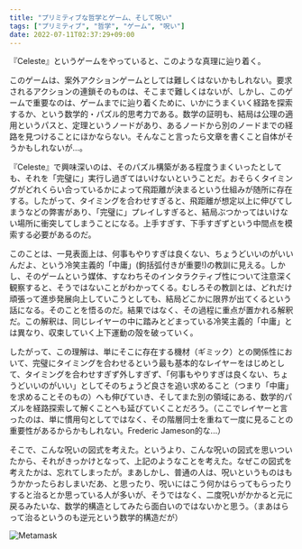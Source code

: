 ```yaml
---
title: "プリミティブな哲学とゲーム、そして呪い"
tags: ["プリミティブ", "哲学", "ゲーム", "呪い"]
date: 2022-07-11T02:37:29+09:00
---
```


『Celeste』というゲームをやっていると、このような真理に辿り着く。

このゲームは、案外アクションゲームとしては難しくはないかもしれない。要求されるアクションの連鎖そのものは、そこまで難しくはないが、しかし、このゲームで重要なのは、ゲームまでに辿り着くために、いかにうまくいく経路を探索するか、という数学的・パズル的思考力である。数学の証明も、結局は公理の適用というパスと、定理というノードがあり、あるノードから別のノードまでの経路を見つけることにほかならない。そんなこと言ったら文章を書くこと自体がそうかもしれないが...。

『Celeste』で興味深いのは、そのパズル構築がある程度うまくいったとしても、それを「完璧に」実行し過ぎてはいけないということだ。おそらくタイミングがどれくらい合っているかによって飛距離が決まるという仕組みが随所に存在する。したがって、タイミングを合わせすぎると、飛距離が想定以上に伸びてしまうなどの弊害があり、「完璧に」プレイしすぎると、結局ぶつかってはいけない場所に衝突してしまうことになる。上手すぎす、下手すぎずという中間点を模索する必要があるのだ。

このことは、一見表面上は、何事もやりすぎは良くない、ちょうどいいのがいいんだよ、という冷笑主義的「中庸」(鉤括弧付きが重要!)の教訓に見える。しかし、そのゲームという媒体、すなわちそのインタラクティブ性について注意深く観察すると、そうではないことがわかってくる。むしろその教訓とは、どれだけ頑張って進歩発展向上していこうとしても、結局どこかに限界が出てくるという話になる。そのことを悟るのだ。結果ではなく、その過程に重点が置かれる解釈だ。この解釈は、同じレイヤーの中に踏みとどまっている冷笑主義的「中庸」とは異なり、収束していく上下運動の殻を破っていく。

したがって、この理解は、単にそこに存在する機材（ギミック）との関係性において、完璧にタイミングを合わせるという最も基本的なレイヤーをはじめとして、タイミングを合わせすぎず外しすぎず、「何事もやりすぎは良くない、ちょうどいいのがいい」としてそのちょうど良さを追い求めること（つまり「中庸」を求めることそのもの）へも伸びていき、そしてまた別の領域にある、数学的パズルを経路探索して解くことへも延びていくことだろう。（ここでレイヤーと言ったのは、単に慣用句としてではなく、その階層同士を重ねて一度に見ることの重要性があるからかもしれない。Frederic Jameson的な...）

そこで、こんな呪いの図式を考えた。というより、こんな呪いの図式を思いついたから、それがきっかけとなって、上記のようなことを考えた。なぜこの図式を考えたかは、忘れてしまったが。まあしかし、普通の人は、呪いというものはもうかかったらおしまいだあ、と思ったり、呪いにはこう何かはらってもらったりすると治るとか思っている人が多いが、そうではなく、二度呪いがかかると元に戻るみたいな、数学的構造としてみたら面白いのではないかと思う。（まあはらって治るというのも逆元という数学的構造だが）

![Metamask](/img/primphilosophy-game-noroi/n.png)